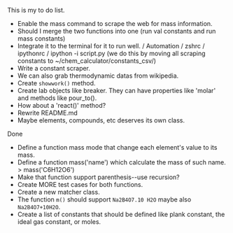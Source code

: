 This is my to do list.


- Enable the mass command to scrape the web for mass information.
- Should I merge the two functions into one (run val constants and run mass constants)
- Integrate it to the terminal for it to run well. / Automation / zshrc / ipythonrc / ipython -i script.py (we do this by moving all scraping constants to ~/chem_calculator/constants_csv/)
- Write a constant scraper.
- We can also grab thermodynamic datas from wikipedia.
- Create `showwork()` method.
- Create lab objects like breaker. They can have properties like 'molar' and methods like pour_to().
- How about a 'react()' method?
- Rewrite README.md
- Maybe elements, compounds, etc deserves its own class.

Done

- Define a function mass mode that change each element's value to its mass.
- Define a function mass('name') which calculate the mass of such name. > mass('C6H12O6')
- Make that function support parenthesis--use recursion?
- Create MORE test cases for both functions.
- Create a new matcher class.
- The function `m()` should support `Na2B4O7.10 H2O` maybe also `Na2B4O7+10H2O`.
- Create a list of constants that should be defined like plank constant, the ideal gas constant, or moles.
